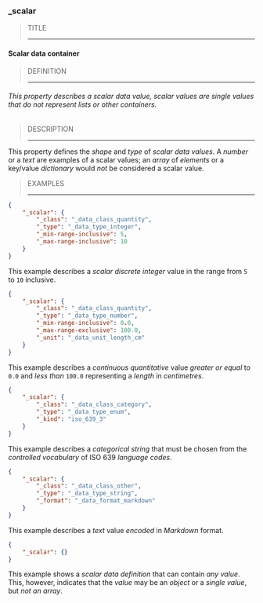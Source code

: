 ### _scalar



> TITLE
> 
> ------

#### Scalar data container



> DEFINITION
> 
> ------

###### This property describes a scalar data value, scalar values are single values that do not represent lists or other containers.



> DESCRIPTION
> 
> ------

This property defines the *shape* and *type* of *scalar data values*. A *number* or a *text* are examples of a scalar values; an *array* of *elements* or a key/value *dictionary* would *not* be considered a scalar value.



> EXAMPLES
> 
> ------

```json
{
	"_scalar": {
		"_class": "_data_class_quantity",
		"_type": "_data_type_integer",
		"_min-range-inclusive": 5,
		"_max-range-inclusive": 10
	}
}
```

This example describes a *scalar discrete integer* value in the range from `5` to `10` inclusive.

```json
{
	"_scalar": {
		"_class": "_data_class_quantity",
		"_type": "_data_type_number",
		"_min-range-inclusive": 0.0,
		"_max-range-exclusive": 100.0,
		"_unit": "_data_unit_length_cm"
	}
}
```

This example describes a *continuous quantitative* value *greater or equal* to `0.0` and *less than* `100.0` representing a *length* in *centimetres*.

```json
{
	"_scalar": {
		"_class": "_data_class_category",
		"_type": "_data_type_enum",
		"_kind": "iso_639_3"
	}
}
```

This example describes a *categorical string* that must be chosen from the *controlled vocabulary* of ISO 639 *language codes*.

```json
{
	"_scalar": {
		"_class": "_data_class_other",
		"_type": "_data_type_string",
		"_format": "_data_format_markdown"
	}
}
```

This example describes a *text* value *encoded* in *Markdown* format.

```json
{
	"_scalar": {}
}
```

This example shows a *scalar data definition* that can contain *any value*. This, however, indicates that the *value* may be an *object* or a *single value*, but *not an array*.